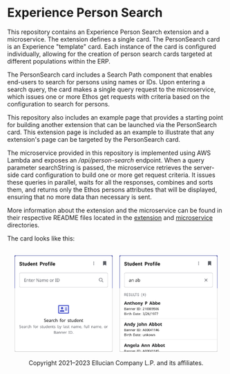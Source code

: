 # Experience Person Search

This repository contains an Experience Person Search extension and a microservice. The extension defines a single card. The PersonSearch card is an Experience "template" card. Each instance of the card is configured individually, allowing for the creation of person search cards targeted at different populations within the ERP.

The PersonSearch card includes a Search Path component that enables end-users to search for persons using names or IDs. Upon entering a search query, the card makes a single query request to the microservice, which issues one or more Ethos get requests with criteria based on the configuration to search for persons.

This repository also includes an example page that provides a starting point for building another extension that can be launched via the PersonSearch card. This extension page is included as an example to illustrate that any extension's page can be targeted by the PersonSearch card.

The microservice provided in this repository is implemented using AWS Lambda and exposes an */api/person-search* endpoint. When a query parameter searchString is passed, the microservice retrieves the server-side card configuration to build one or more get request criteria. It issues these queries in parallel, waits for all the responses, combines and sorts them, and returns only the Ethos persons attributes that will be displayed, ensuring that no more data than necessary is sent.

More information about the extension and the microservice can be found in their respective README files located in the [extension](extension/README.md) and [microservice](microservice/README.md) directories.

The card looks like this:</br>
</br>

<div style="display: flex; justify-content: space-evenly">
  <img src="extension/docs/images/person-search-empty.png" style="max-width: 45%;"/>
  <img src="extension/docs/images/person-search-results.png" style="max-width: 45%;"/>
</div>

<br/>

<div style="display: flex; justify-content: center">
Copyright 2021–2023 Ellucian Company L.P. and its affiliates.
</div>

  
